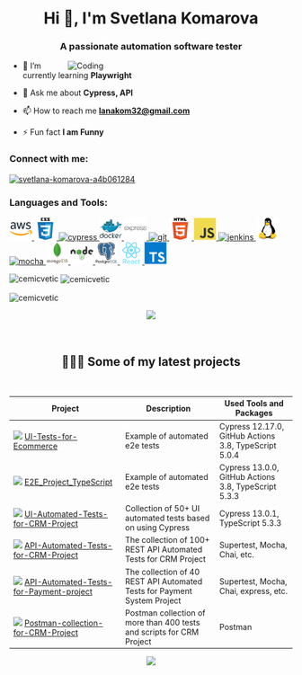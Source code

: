 <h1 align="center">Hi 👋, I'm Svetlana Komarova</h1>
<h3 align="center">A passionate automation software tester</h3>

<img align="right" alt="Coding" width="400" src="https://images.static-collegedunia.com/public/image//f57c4d1979de06e49b1dd15d02ecd231.gif">





- 🌱 I’m currently learning  **Playwright**

- 💬 Ask me about **Cypress, API**

- 📫 How to reach me **lanakom32@gmail.com**

- ⚡ Fun fact **I am Funny**



<h3 align="left" >Connect with me:</h3>
<p align="left">
<a href="https://linkedin.com/in/svetlana-komarova-a4b061284" target="blank"><img align="center" src="https://raw.githubusercontent.com/rahuldkjain/github-profile-readme-generator/master/src/images/icons/Social/linked-in-alt.svg" alt="svetlana-komarova-a4b061284" height="30" width="40" /></a>
</p>


<h3 align="left">Languages and Tools:</h3>
<p align="left"> <a href="https://aws.amazon.com" target="_blank" rel="noreferrer"> <img src="https://raw.githubusercontent.com/devicons/devicon/master/icons/amazonwebservices/amazonwebservices-original-wordmark.svg" alt="aws" width="40" height="40"/> </a> <a href="https://www.w3schools.com/css/" target="_blank" rel="noreferrer"> <img src="https://raw.githubusercontent.com/devicons/devicon/master/icons/css3/css3-original-wordmark.svg" alt="css3" width="40" height="40"/> </a> <a href="https://www.cypress.io" target="_blank" rel="noreferrer"> <img src="https://raw.githubusercontent.com/simple-icons/simple-icons/6e46ec1fc23b60c8fd0d2f2ff46db82e16dbd75f/icons/cypress.svg" alt="cypress" width="40" height="40"/> </a> <a href="https://www.docker.com/" target="_blank" rel="noreferrer"> <img src="https://raw.githubusercontent.com/devicons/devicon/master/icons/docker/docker-original-wordmark.svg" alt="docker" width="40" height="40"/> </a> <a href="https://expressjs.com" target="_blank" rel="noreferrer"> <img src="https://raw.githubusercontent.com/devicons/devicon/master/icons/express/express-original-wordmark.svg" alt="express" width="40" height="40"/> </a> <a href="https://git-scm.com/" target="_blank" rel="noreferrer"> <img src="https://www.vectorlogo.zone/logos/git-scm/git-scm-icon.svg" alt="git" width="40" height="40"/> </a> <a href="https://www.w3.org/html/" target="_blank" rel="noreferrer"> <img src="https://raw.githubusercontent.com/devicons/devicon/master/icons/html5/html5-original-wordmark.svg" alt="html5" width="40" height="40"/> </a> <a href="https://developer.mozilla.org/en-US/docs/Web/JavaScript" target="_blank" rel="noreferrer"> <img src="https://raw.githubusercontent.com/devicons/devicon/master/icons/javascript/javascript-original.svg" alt="javascript" width="40" height="40"/> </a> <a href="https://www.jenkins.io" target="_blank" rel="noreferrer"> <img src="https://www.vectorlogo.zone/logos/jenkins/jenkins-icon.svg" alt="jenkins" width="40" height="40"/> </a> <a href="https://www.linux.org/" target="_blank" rel="noreferrer"> <img src="https://raw.githubusercontent.com/devicons/devicon/master/icons/linux/linux-original.svg" alt="linux" width="40" height="40"/> </a> <a href="https://mochajs.org" target="_blank" rel="noreferrer"> <img src="https://www.vectorlogo.zone/logos/mochajs/mochajs-icon.svg" alt="mocha" width="40" height="40"/> </a> <a href="https://www.mongodb.com/" target="_blank" rel="noreferrer"> <img src="https://raw.githubusercontent.com/devicons/devicon/master/icons/mongodb/mongodb-original-wordmark.svg" alt="mongodb" width="40" height="40"/> </a> <a href="https://nodejs.org" target="_blank" rel="noreferrer"> <img src="https://raw.githubusercontent.com/devicons/devicon/master/icons/nodejs/nodejs-original-wordmark.svg" alt="nodejs" width="40" height="40"/> </a> <a href="https://www.postgresql.org" target="_blank" rel="noreferrer"> <img src="https://raw.githubusercontent.com/devicons/devicon/master/icons/postgresql/postgresql-original-wordmark.svg" alt="postgresql" width="40" height="40"/> </a> <a href="https://reactjs.org/" target="_blank" rel="noreferrer"> <img src="https://raw.githubusercontent.com/devicons/devicon/master/icons/react/react-original-wordmark.svg" alt="react" width="40" height="40"/> </a> <a href="https://www.typescriptlang.org/" target="_blank" rel="noreferrer"> <img src="https://raw.githubusercontent.com/devicons/devicon/master/icons/typescript/typescript-original.svg" alt="typescript" width="40" height="40"/> </a> </p>

<p><img align="left" src="https://github-readme-stats.vercel.app/api/top-langs?username=cemicvetic&show_icons=true&locale=en&layout=compact" alt="cemicvetic" /></p>


<p>&nbsp;<img align="center" src="https://github-readme-stats.vercel.app/api?username=cemicvetic&show_icons=true&locale=en" alt="cemicvetic" /></p>


<p><img align="center" src="https://github-readme-streak-stats.herokuapp.com/?user=cemicvetic&" alt="cemicvetic" /></p> 

<p  align="center">
<img src="https://user-images.githubusercontent.com/73097560/115834477-dbab4500-a447-11eb-908a-139a6edaec5c.gif">             
<br>

<div align='center'>
<p align="center"> 


## 👨🏼‍💻 **Some of my latest projects**
<br/>

| Project                                                              | Description                                                                | Used Tools and Packages                                                                           |
| ------------------------------------------------------------------------ | ------------------------------------------------------------------------- | --------------------------------------------------------------------------------- |
| ![](.github/workflows/git-repository-line.svg) [UI-Tests-for-Ecommerce](https://github.com/cemicvetic/UI-Tests-for-Ecommerce)                       | Example of automated e2e tests                     |Cypress 12.17.0, GitHub Actions 3.8, TypeScript 5.0.4
|![](.github/workflows/git-repository-line.svg) [E2E_Project_TypeScript](https://github.com/cemicvetic/E2E_Project_TypeScript)                       | Example of automated e2e tests                     |Cypress 13.0.0, GitHub Actions 3.8, TypeScript 5.3.3                                |
| ![](.github/workflows/git-repository-line.svg) [UI-Automated-Tests-for-CRM-Project](https://github.com/cemicvetic/UI-Tests-for-CRM-Project-TypeScript)       | Collection of 50+ UI automated tests based on using Cypress       | Cypress 13.0.1, TypeScript 5.3.3                                    |
| ![](.github/workflows/git-repository-line.svg) [API-Automated-Tests-for-CRM-Project](https://github.com/cemicvetic/Testing-API-Automation-for-CRM-ClientBase-v5)     | The collection of 100+ REST API Automated Tests for CRM Project       | Supertest, Mocha, Chai, etc.                                    |
| ![](.github/workflows/git-repository-line.svg) [API-Automated-Tests-for-Payment-project](https://github.com/cemicvetic/API-Automation-Tests-for-Paysis-project)     | The collection of 40 REST API Automated Tests for Payment System Project        | Supertest, Mocha, Chai, express, etc.                                 |                                 |
| ![](.github/workflows/git-repository-line.svg) [Postman-collection-for-CRM-Project](https://github.com/cemicvetic/CRM-ClientBase-v5-Postman-collection)     | Postman collection of more than 400 tests and scripts for CRM Project       | Postman                        |

<p  align="center">
<img src="https://user-images.githubusercontent.com/73097560/115834477-dbab4500-a447-11eb-908a-139a6edaec5c.gif">             
<br>

<div align='center'>
<p align="center"> 

